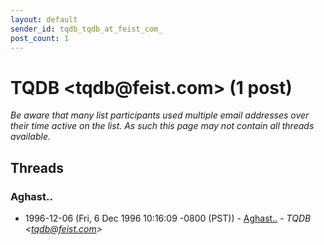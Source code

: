 ```yaml
---
layout: default
sender_id: tqdb_tqdb_at_feist_com_
post_count: 1
---
```


# TQDB <tqdb<span>@</span>feist.com> (1 post)

_Be aware that many list participants used multiple email addresses over their time active on the list. As such this page may not contain all threads available._

## Threads

### Aghast..
+ 1996-12-06 (Fri, 6 Dec 1996 10:16:09 -0800 (PST)) - [Aghast..](/archive/1996/12/40d4ac724e8ff35590b39173c9a4f7cf0fed1fc7e7f5e5a5659773f3a9091db8) - _TQDB \<tqdb@feist.com\>_

